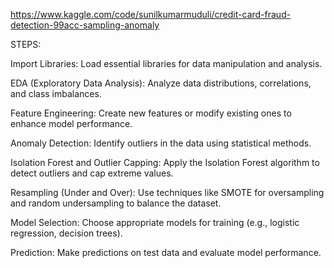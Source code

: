 https://www.kaggle.com/code/sunilkumarmuduli/credit-card-fraud-detection-99acc-sampling-anomaly

STEPS:

Import Libraries: Load essential libraries for data manipulation and analysis.

EDA (Exploratory Data Analysis): Analyze data distributions, correlations, and class imbalances.

Feature Engineering: Create new features or modify existing ones to enhance model performance.

Anomaly Detection: Identify outliers in the data using statistical methods.

Isolation Forest and Outlier Capping: Apply the Isolation Forest algorithm to detect outliers and cap extreme values.

Resampling (Under and Over): Use techniques like SMOTE for oversampling and random undersampling to balance the dataset.

Model Selection: Choose appropriate models for training (e.g., logistic regression, decision trees).

Prediction: Make predictions on test data and evaluate model performance.
